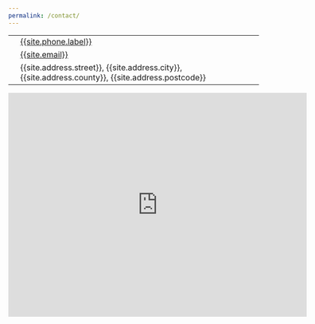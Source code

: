 ```yaml
---
permalink: /contact/
---
```


<table id="contact">
  <tr>
    <td><i class="fas fa-phone fa-2x"></i></td>
    <td><a href="tel:{{site.phone.value}}">{{site.phone.label}}</a></td>
  </tr>
  <tr>
    <td><i class="fas fa-envelope fa-2x"></i></td>
    <td><a href="mailto:{{site.email}}">{{site.email}}</a></td>
  </tr>
  <tr>
    <td><i class="fas fa-map-marker fa-2x"></i></td>
    <td>{{site.address.street}}, {{site.address.city}}, {{site.address.county}}, {{site.address.postcode}}</td>
  </tr>
</table>

<div class="map-responsive">
<iframe src="https://www.google.com/maps/embed?pb=!1m14!1m8!1m3!1d9583.804974287332!2d-1.3259541!3d53.0931106!3m2!1i1024!2i768!4f13.1!3m3!1m2!1s0x487997766240bb7f%3A0xd613b06199d42075!2sSue&#39;s%20Maintenance%20Services%20Ltd!5e0!3m2!1sen!2suk!4v1691669943822!5m2!1sen!2suk" width="600" height="450" style="border:0;" allowfullscreen="" loading="lazy" referrerpolicy="no-referrer-when-downgrade"></iframe>
</div>
